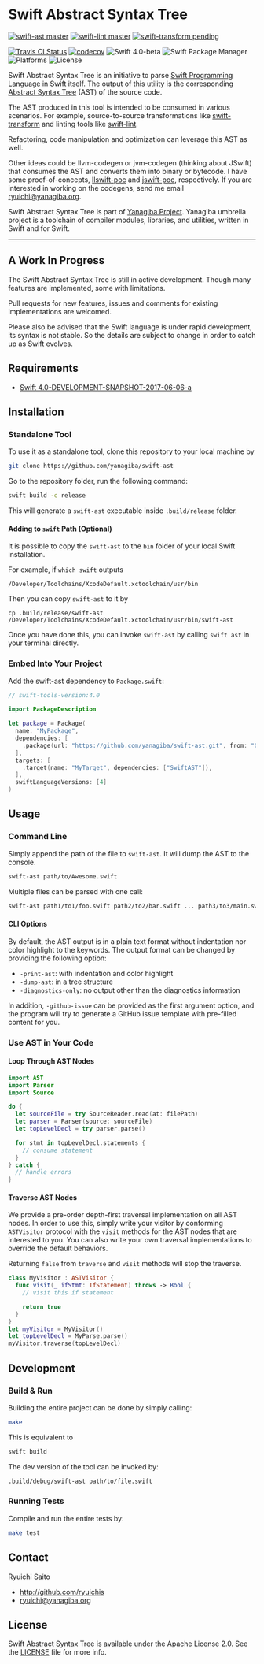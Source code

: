 # Swift Abstract Syntax Tree

[![swift-ast master](https://img.shields.io/badge/swift‐ast-master-C70025.svg)](https://github.com/yanagiba/swift-ast)
[![swift-lint master](https://img.shields.io/badge/swift‐lint-master-C70025.svg)](https://github.com/yanagiba/swift-lint)
[![swift-transform pending](https://img.shields.io/badge/swift‐transform-pending-C70025.svg)](https://github.com/yanagiba/swift-transform)

[![Travis CI Status](https://api.travis-ci.org/yanagiba/swift-ast.svg?branch=master)](https://travis-ci.org/yanagiba/swift-ast)
[![codecov](https://codecov.io/gh/yanagiba/swift-ast/branch/master/graph/badge.svg)](https://codecov.io/gh/yanagiba/swift-ast)
![Swift 4.0-beta](https://img.shields.io/badge/swift-4.0‐beta-brightgreen.svg)
![Swift Package Manager](https://img.shields.io/badge/SPM-ready-orange.svg)
![Platforms](https://img.shields.io/badge/platform-%20Linux%20|%20macOS%20-red.svg)
![License](https://img.shields.io/github/license/yanagiba/swift-ast.svg)


Swift Abstract Syntax Tree is an initiative to parse
[Swift Programming Language](https://swift.org/about/) in Swift itself.
The output of this utility is the corresponding
[Abstract Syntax Tree](https://en.wikipedia.org/wiki/Abstract_syntax_tree) (AST)
of the source code.

The AST produced in this tool is intended to be consumed in various scenarios.
For example, source-to-source transformations like [swift-transform](https://github.com/yanagiba/swift-transform)
and linting tools like [swift-lint](https://github.com/yanagiba/swift-lint).

Refactoring, code manipulation and optimization can leverage this AST as well.

Other ideas could be llvm-codegen or jvm-codegen (thinking about JSwift) that
consumes the AST and converts them into binary or bytecode.
I have some proof-of-concepts,
[llswift-poc](https://github.com/ryuichis/llswift-poc)
and
[jswift-poc](https://github.com/ryuichis/jswift-poc), respectively.
If you are interested in working on the codegens, send me email ryuichi@yanagiba.org.

Swift Abstract Syntax Tree is part of [Yanagiba Project](http://yanagiba.org).
Yanagiba umbrella project is a toolchain of compiler modules,
libraries, and utilities, written in Swift and for Swift.

* * *

## A Work In Progress

The Swift Abstract Syntax Tree is still in active development.
Though many features are implemented, some with limitations.

Pull requests for new features,
issues and comments for existing implementations are welcomed.

Please also be advised that the Swift language is under rapid development,
its syntax is not stable. So the details are subject to change in order to
catch up as Swift evolves.

## Requirements

- [Swift 4.0-DEVELOPMENT-SNAPSHOT-2017-06-06-a](https://swift.org/download/)

## Installation

### Standalone Tool

To use it as a standalone tool, clone this repository to your local machine by

```bash
git clone https://github.com/yanagiba/swift-ast
```

Go to the repository folder, run the following command:

```bash
swift build -c release
```

This will generate a `swift-ast` executable inside `.build/release` folder.

#### Adding to `swift` Path (Optional)

It is possible to copy the `swift-ast` to the `bin` folder of
your local Swift installation.

For example, if `which swift` outputs

```
/Developer/Toolchains/XcodeDefault.xctoolchain/usr/bin
```

Then you can copy `swift-ast` to it by

```
cp .build/release/swift-ast /Developer/Toolchains/XcodeDefault.xctoolchain/usr/bin/swift-ast
```

Once you have done this, you can invoke `swift-ast` by
calling `swift ast` in your terminal directly.

### Embed Into Your Project

Add the swift-ast dependency to `Package.swift`:

```swift
// swift-tools-version:4.0

import PackageDescription

let package = Package(
  name: "MyPackage",
  dependencies: [
    .package(url: "https://github.com/yanagiba/swift-ast.git", from: "0.3.1")
  ],
  targets: [
    .target(name: "MyTarget", dependencies: ["SwiftAST"]),
  ],
  swiftLanguageVersions: [4]
)
```

## Usage

### Command Line

Simply append the path of the file to `swift-ast`. It will dump the AST to the
console.

```bash
swift-ast path/to/Awesome.swift
```

Multiple files can be parsed with one call:

```bash
swift-ast path1/to1/foo.swift path2/to2/bar.swift ... path3/to3/main.swift
```

#### CLI Options

By default, the AST output is in a plain text format without indentation
nor color highlight to the keywords. The output format can be changed by
providing the following option:

- `-print-ast`: with indentation and color highlight
- `-dump-ast`: in a tree structure
- `-diagnostics-only`: no output other than the diagnostics information

In addition, `-github-issue` can be provided as the first argument option,
and the program will try to generate a GitHub issue template with pre-filled
content for you.

### Use AST in Your Code

#### Loop Through AST Nodes

```swift
import AST
import Parser
import Source

do {
  let sourceFile = try SourceReader.read(at: filePath)
  let parser = Parser(source: sourceFile)
  let topLevelDecl = try parser.parse()

  for stmt in topLevelDecl.statements {
    // consume statement
  }
} catch {
  // handle errors
}
```

#### Traverse AST Nodes

We provide a pre-order depth-first traversal implementation on all AST nodes.
In order to use this, simply write your visitor by conforming `ASTVisitor`
protocol with the `visit` methods for the AST nodes that are interested to you.
You can also write your own traversal implementations
to override the default behaviors.

Returning `false` from `traverse` and `visit` methods will stop the traverse.

```swift
class MyVisitor : ASTVisitor {
  func visit(_ ifStmt: IfStatement) throws -> Bool {
    // visit this if statement

    return true
  }
}
let myVisitor = MyVisitor()
let topLevelDecl = MyParse.parse()
myVisitor.traverse(topLevelDecl)
```

## Development

### Build & Run

Building the entire project can be done by simply calling:

```bash
make
```

This is equivalent to

```bash
swift build
```

The dev version of the tool can be invoked by:

```bash
.build/debug/swift-ast path/to/file.swift
```

### Running Tests

Compile and run the entire tests by:

```bash
make test
```

## Contact

Ryuichi Saito

- http://github.com/ryuichis
- ryuichi@yanagiba.org

## License

Swift Abstract Syntax Tree is available under the Apache License 2.0.
See the [LICENSE](LICENSE) file for more info.
